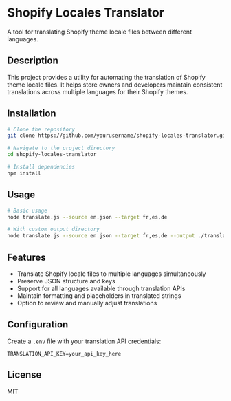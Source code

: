 # Shopify Locales Translator

A tool for translating Shopify theme locale files between different languages.

## Description

This project provides a utility for automating the translation of Shopify theme locale files. It helps store owners and developers maintain consistent translations across multiple languages for their Shopify themes.

## Installation

```bash
# Clone the repository
git clone https://github.com/yourusername/shopify-locales-translator.git

# Navigate to the project directory
cd shopify-locales-translator

# Install dependencies
npm install
```

## Usage

```bash
# Basic usage
node translate.js --source en.json --target fr,es,de

# With custom output directory
node translate.js --source en.json --target fr,es,de --output ./translations
```

## Features

- Translate Shopify locale files to multiple languages simultaneously
- Preserve JSON structure and keys
- Support for all languages available through translation APIs
- Maintain formatting and placeholders in translated strings
- Option to review and manually adjust translations

## Configuration

Create a `.env` file with your translation API credentials:

```
TRANSLATION_API_KEY=your_api_key_here
```

## License

MIT